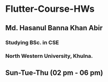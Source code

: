 # Flutter-Course-HWs
## Md. Hasanul Banna Khan Abir
### Studying BSc. in CSE
### North Western University, Khulna.
## Sun-Tue-Thu (02 pm - 06 pm)
